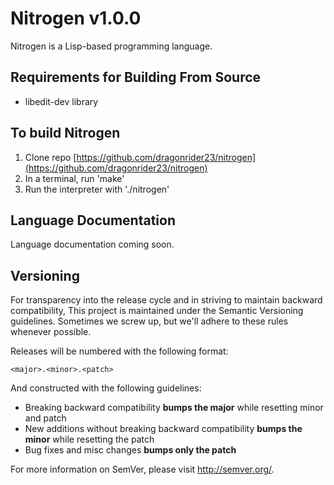 Nitrogen v1.0.0
================

Nitrogen is a Lisp-based programming language.

Requirements for Building From Source
-------------------------------------

* libedit-dev library

To build Nitrogen
-----------------

1. Clone repo [https://github.com/dragonrider23/nitrogen](https://github.com/dragonrider23/nitrogen)
2. In a terminal, run 'make'
3. Run the interpreter with './nitrogen'

Language Documentation
----------------------

Language documentation coming soon.

Versioning
----------

For transparency into the release cycle and in striving to maintain backward compatibility, This project is maintained under the Semantic Versioning guidelines. Sometimes we screw up, but we'll adhere to these rules whenever possible.

Releases will be numbered with the following format:

`<major>.<minor>.<patch>`

And constructed with the following guidelines:

- Breaking backward compatibility **bumps the major** while resetting minor and patch
- New additions without breaking backward compatibility **bumps the minor** while resetting the patch
- Bug fixes and misc changes **bumps only the patch**

For more information on SemVer, please visit <http://semver.org/>.
